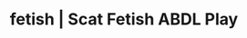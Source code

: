 ---
categories:
- Fantasy Kink
- Erotic Audiobooks
- Gender-Fluid
- ABDL Play
- ASMR Erotica
image: /assets/images/1747714307391.jpg
layout: post
schema:
  description: Premium adult content featuring ABDL Play, Scat Fetish. High-quality
    artwork with erotic themes.
  keywords:
  - Mindful Kink
  - Real Couples
  - Alt Romance
  - Femdom
  - ABDL Play
  - Sapphic Desires
  - Scat Fetish
  name: 1747714307391 | ABDL Play Scat Fetish
  type: VisualArtwork
seo:
  description: Featured content with premium Scat Fetish, ABDL Play. HD images available.
  keywords: Scat Fetish, ABDL Play
  og_image: /assets/images/1747714307391.jpg
  schema_type: VisualArtwork
tags:
- '#fetish'
- ABDL Play
- Scat Fetish
title: fetish | Scat Fetish ABDL Play
---